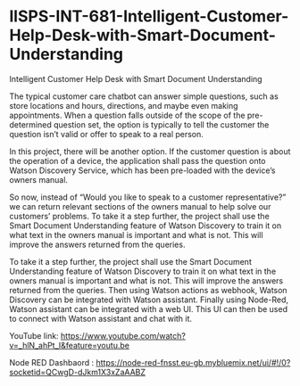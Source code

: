 # llSPS-INT-681-Intelligent-Customer-Help-Desk-with-Smart-Document-Understanding
Intelligent Customer Help Desk with Smart Document Understanding


The typical customer care chatbot can answer simple questions, such as store locations and hours, directions, and maybe even making appointments. When a question falls outside of the scope of the pre-determined question set, the option is typically to tell the customer the question isn’t valid or offer to speak to a real person.

In this project, there will be another option. If the customer question is about the operation of a device, the application shall pass the question onto Watson Discovery Service, which has been pre-loaded with the device’s owners manual. 

So now, instead of “Would you like to speak to a customer representative?” we can return relevant sections of the owners manual to help solve our customers’ problems. To take it a step further, the project shall use the Smart Document Understanding feature of Watson Discovery to train it on what text in the owners manual is important and what is not. This will improve the answers returned from the queries.

To take it a step further, the project shall use the Smart Document Understanding feature of Watson Discovery to train it on what text in the owners manual is important and what is not. This will improve the answers returned from the queries. Then using Watson actions as webhook, Watson Discovery can be integrated with Watson assistant. Finally using Node-Red, Watson assistant can be integrated with a web UI. This UI can then be used to connect with Watson assistant and chat with it.

YouTube link: https://www.youtube.com/watch?v=_hlN_ahPt_I&feature=youtu.be

Node RED Dashbaord : https://node-red-fnsst.eu-gb.mybluemix.net/ui/#!/0?socketid=QCwgD-dJkm1X3xZaAABZ
